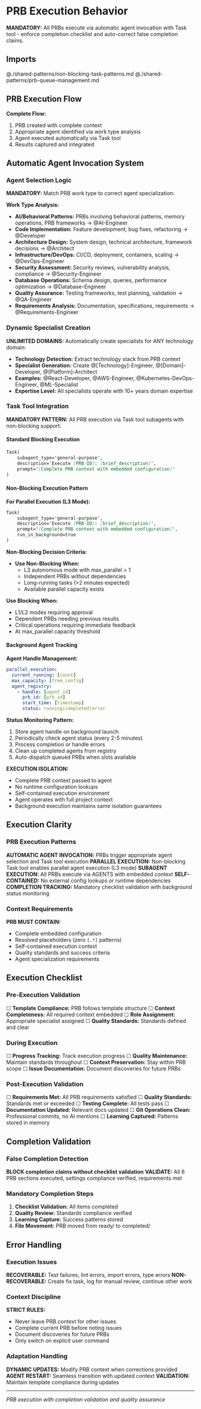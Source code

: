 # PRB Execution Behavior

**MANDATORY:** All PRBs execute via automatic agent invocation with Task tool - enforce completion checklist and auto-correct false completion claims.

## Imports
@./shared-patterns/non-blocking-task-patterns.md
@./shared-patterns/prb-queue-management.md

## PRB Execution Flow

**Complete Flow:**
1. PRB created with complete context
2. Appropriate agent identified via work type analysis
3. Agent executed automatically via Task tool
4. Results captured and integrated

## Automatic Agent Invocation System

### Agent Selection Logic
**MANDATORY:** Match PRB work type to correct agent specialization:

<!-- IMPLEMENTATION NOTE: Agent selection analyzes PRB content for work type patterns
     and automatically selects the most appropriate specialist. This eliminates manual
     role assignment and ensures optimal expertise matching for each PRB execution. -->

**Work Type Analysis:**
- **AI/Behavioral Patterns:** PRBs involving behavioral patterns, memory operations, PRB frameworks → @AI-Engineer
- **Code Implementation:** Feature development, bug fixes, refactoring → @Developer
- **Architecture Design:** System design, technical architecture, framework decisions → @Architect
- **Infrastructure/DevOps:** CI/CD, deployment, containers, scaling → @DevOps-Engineer
- **Security Assessment:** Security reviews, vulnerability analysis, compliance → @Security-Engineer
- **Database Operations:** Schema design, queries, performance optimization → @Database-Engineer
- **Quality Assurance:** Testing frameworks, test planning, validation → @QA-Engineer
- **Requirements Analysis:** Documentation, specifications, requirements → @Requirements-Engineer

### Dynamic Specialist Creation
**UNLIMITED DOMAINS:** Automatically create specialists for ANY technology domain:
- **Technology Detection:** Extract technology stack from PRB context
- **Specialist Generation:** Create @[Technology]-Engineer, @[Domain]-Developer, @[Platform]-Architect
- **Examples:** @React-Developer, @AWS-Engineer, @Kubernetes-DevOps-Engineer, @ML-Specialist
- **Expertise Level:** All specialists operate with 10+ years domain expertise

### Task Tool Integration
**MANDATORY PATTERN:** All PRB execution via Task tool subagents with non-blocking support:

<!-- IMPLEMENTATION NOTE: Task tool creates isolated execution environment for each
     agent, ensuring complete context passing and preventing configuration lookups
     at runtime. This maintains PRB self-containment and execution reliability. -->

#### Standard Blocking Execution
```markdown
Task(
    subagent_type='general-purpose',
    description='Execute [PRB-ID]: [brief_description]',
    prompt='[Complete PRB context with embedded configuration]'
)
```

#### Non-Blocking Execution Pattern
**For Parallel Execution (L3 Mode):**
```markdown
Task(
    subagent_type='general-purpose',
    description='Execute [PRB-ID]: [brief_description]',
    prompt='[Complete PRB context with embedded configuration]',
    run_in_background=true
)
```

**Non-Blocking Decision Criteria:**
- **Use Non-Blocking When:**
  - L3 autonomous mode with max_parallel > 1
  - Independent PRBs without dependencies
  - Long-running tasks (>2 minutes expected)
  - Available parallel capacity exists
  
**Use Blocking When:**
- L1/L2 modes requiring approval
- Dependent PRBs needing previous results
- Critical operations requiring immediate feedback
- At max_parallel capacity threshold

#### Background Agent Tracking
**Agent Handle Management:**
```yaml
parallel_execution:
  current_running: [count]
  max_capacity: [from_config]
  agent_registry:
    - handle: [agent_id]
      prb_id: [prb_id]  
      start_time: [timestamp]
      status: running|completed|error
```

**Status Monitoring Pattern:**
1. Store agent handle on background launch
2. Periodically check agent status (every 2-5 minutes)
3. Process completion or handle errors
4. Clean up completed agents from registry
5. Auto-dispatch queued PRBs when slots available

**EXECUTION ISOLATION:**
- Complete PRB context passed to agent
- No runtime configuration lookups
- Self-contained execution environment
- Agent operates with full project context
- Background execution maintains same isolation guarantees

## Execution Clarity

### PRB Execution Patterns
**AUTOMATIC AGENT INVOCATION:** PRBs trigger appropriate agent selection and Task tool execution
**PARALLEL EXECUTION:** Non-blocking Task tool enables parallel agent execution (L3 mode)
**SUBAGENT EXECUTION:** All PRBs execute via AGENTS with embedded context
**SELF-CONTAINED:** No external config lookups or runtime dependencies
**COMPLETION TRACKING:** Mandatory checklist validation with background status monitoring

### Context Requirements
**PRB MUST CONTAIN:**
- Complete embedded configuration
- Resolved placeholders (zero `[.*]` patterns)
- Self-contained execution context
- Quality standards and success criteria
- Agent specialization requirements

## Execution Checklist

### Pre-Execution Validation
☐ **Template Compliance:** PRB follows template structure
☐ **Context Completeness:** All required context embedded
☐ **Role Assignment:** Appropriate specialist assigned
☐ **Quality Standards:** Standards defined and clear

### During Execution
☐ **Progress Tracking:** Track execution progress
☐ **Quality Maintenance:** Maintain standards throughout
☐ **Context Preservation:** Stay within PRB scope
☐ **Issue Documentation:** Document discoveries for future PRBs

### Post-Execution Validation
☐ **Requirements Met:** All PRB requirements satisfied
☐ **Quality Standards:** Standards met or exceeded
☐ **Testing Complete:** All tests pass
☐ **Documentation Updated:** Relevant docs updated
☐ **Git Operations Clean:** Professional commits, no AI mentions
☐ **Learning Captured:** Patterns stored in memory

## Completion Validation

### False Completion Detection
**BLOCK completion claims without checklist validation**
**VALIDATE:** All 6 PRB sections executed, settings compliance verified, requirements met

### Mandatory Completion Steps
1. **Checklist Validation:** All items completed
2. **Quality Review:** Standards compliance verified
3. **Learning Capture:** Success patterns stored
4. **File Movement:** PRB moved from ready/ to completed/

## Error Handling

### Execution Issues
**RECOVERABLE:** Test failures, lint errors, import errors, type errors
**NON-RECOVERABLE:** Create fix task, log for manual review, continue other work

### Context Discipline
**STRICT RULES:**
- Never leave PRB context for other issues
- Complete current PRB before noting issues
- Document discoveries for future PRBs
- Only switch on explicit user command

### Adaptation Handling
**DYNAMIC UPDATES:** Modify PRB context when corrections provided
**AGENT RESTART:** Seamless transition with updated context
**VALIDATION:** Maintain template compliance during updates

---
*PRB execution with completion validation and quality assurance*